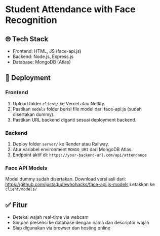 # Student Attendance with Face Recognition

## 🌐 Tech Stack
- Frontend: HTML, JS (face-api.js)
- Backend: Node.js, Express.js
- Database: MongoDB (Atlas)

## 🚀 Deployment

### Frontend
1. Upload folder `client/` ke Vercel atau Netlify.
2. Pastikan `models` folder berisi file model dari face-api.js (sudah disertakan dummy).
3. Pastikan URL backend diganti sesuai deployment backend.

### Backend
1. Deploy folder `server/` ke Render atau Railway.
2. Atur variabel environment `MONGO_URI` dari MongoDB Atlas.
3. Endpoint aktif di: `https://your-backend-url.com/api/attendance`

### Face API Models
Model dummy sudah disertakan.
Download versi asli dari:
https://github.com/justadudewhohacks/face-api.js-models
Letakkan ke `client/models/`

## ✅ Fitur
- Deteksi wajah real-time via webcam
- Simpan presensi ke database dengan nama dan descriptor wajah
- Siap digunakan via browser dan hosting online
